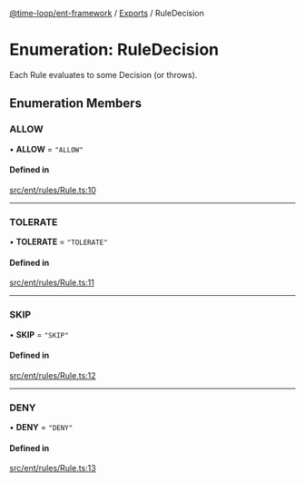 [@time-loop/ent-framework](../README.md) / [Exports](../modules.md) / RuleDecision

# Enumeration: RuleDecision

Each Rule evaluates to some Decision (or throws).

## Enumeration Members

### ALLOW

• **ALLOW** = ``"ALLOW"``

#### Defined in

[src/ent/rules/Rule.ts:10](https://github.com/clickup/rest-client/blob/master/src/ent/rules/Rule.ts#L10)

___

### TOLERATE

• **TOLERATE** = ``"TOLERATE"``

#### Defined in

[src/ent/rules/Rule.ts:11](https://github.com/clickup/rest-client/blob/master/src/ent/rules/Rule.ts#L11)

___

### SKIP

• **SKIP** = ``"SKIP"``

#### Defined in

[src/ent/rules/Rule.ts:12](https://github.com/clickup/rest-client/blob/master/src/ent/rules/Rule.ts#L12)

___

### DENY

• **DENY** = ``"DENY"``

#### Defined in

[src/ent/rules/Rule.ts:13](https://github.com/clickup/rest-client/blob/master/src/ent/rules/Rule.ts#L13)
